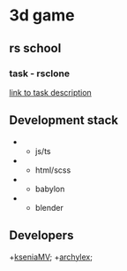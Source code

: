 # 3d game 
## rs school
### task - rsclone
[link to task description](https://github.com/rolling-scopes-school/tasks/blob/master/tasks/rsclone/rsclone.md)

## Development stack
+ - js/ts
+ - html/scss
+ - babylon
+ - blender


## Developers
+[kseniaMV](https://github.com/KseniaMV);
+[archylex](https://github.com/archylex);

